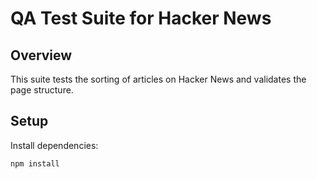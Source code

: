 # QA Test Suite for Hacker News

## Overview
This suite tests the sorting of articles on Hacker News and validates the page structure.

## Setup
Install dependencies:

```bash
npm install
